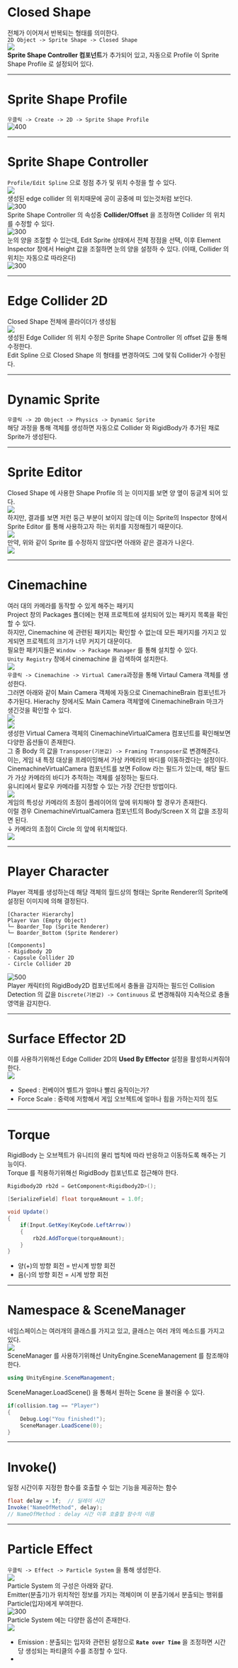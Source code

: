 
# Closed Shape
전체가 이어져서 반복되는 형태를 의미한다.</br>
`2D Object -> Sprite Shape -> Closed Shape` </br>
![](./img/Pasted%20image%2020250520155538.png)</br>
**Sprite Shape Controller 컴포넌트**가 추가되어 있고, 자동으로 Profile 이 Sprite Shape Profile 로 설정되어 있다.</br>

---
# Sprite Shape Profile
`우클릭 -> Create -> 2D -> Sprite Shape Profile`</br>
![400](./img/Pasted%20image%2020250521105523.png)</br>

---
# Sprite Shape Controller
`Profile/Edit Spline` 으로 정점 추가 및 위치 수정을 할 수 있다.</br>
![](./img/Pasted%20image%2020250520160628.png)</br>
생성된 edge collider 의 위치때문에 공이 공중에 떠 있는것처럼 보인다.</br>
![300](./img/Pasted%20image%2020250520164318.png)</br>
Sprite Shape Controller 의 속성중 **Collider/Offset** 을 조정하면 Collider 의 위치를 수정할 수 있다.</br>
![300](./img/Pasted%20image%2020250520170220.png)</br>
눈의 양을 조절할 수 있는데, Edit Sprite 상태에서 전체 정점을 선택, 이후 Element Inspector 창에서 Height 값을 조절하면 눈의 양을 설정하 수 있다. (이때, Collider 의 위치는 자동으로 따라온다)</br>
![300](./img/Pasted%20image%2020250520171138.png)

---
# Edge Collider 2D
Closed Shape 전체에 콜라이더가 생성됨</br>
![](./img/Pasted%20image%2020250520162419.png)</br>
생성된 Edge Collider 의 위치 수정은 Sprite Shape Controller 의 offset 값을 통해 수정한다.</br>
Edit Spline 으로 Closed Shape 의 형태를 변경하여도 그에 맟줘 Collider가 수정된다.</br>

---
# Dynamic Sprite
`우클릭 -> 2D Object -> Physics -> Dynamic Sprite`</br>
해당 과정을 통해 객체를 생성하면 자동으로 Collider 와 RigidBody가 추가된 채로 Sprite가 생성된다.</br>

---
# Sprite Editor
Closed Shape 에 사용한 Shape Profile 의 눈 이미지를 보면 양 옆이 둥글게 되어 있다.</br>
![](./img/Pasted%20image%2020250520171408.png)</br>
하지만, 결과를 보면 저런 둥근 부분이 보이지 않는데 이는 Sprite의 Inspector 창에서 Sprite Editor 를 통해 사용하고자 하는 위치를 지정해줬기 때문이다.</br>
![](./img/Pasted%20image%2020250520171343.png)</br>
만약, 위와 같이 Sprite 를 수정하지 않았다면 아래와 같은 결과가 나온다.</br>
![](./img/Pasted%20image%2020250520171750.png)</br>

---
# Cinemachine
여러 대의 카메라를 동작할 수 있게 해주는 패키지</br>
Project 창의 Packages 폴더에는 현재 프로젝트에 설치되어 있는 패키지 목록을 확인 할 수 있다.</br>
하지만, Cinemachine 에 관련된 패키지는 확인할 수 없는데 모든 패키지를 가지고 있게되면 프로젝트의 크기가 너무 커지기 대문이다.</br>
필요한 패키지들은 `Window -> Package Manager` 를 통해 설치할 수 있다.</br>
`Unity Registry` 창에서 cinemachine 을 검색하여 설치한다.</br> 
![](./img/Pasted%20image%2020250520173008.png)</br>
`우클릭 -> Cinemachine -> Virtual Camera`과정을 통해 Virtaul Camera 객체를 생성한다.</br>
그러면 아래와 같이 Main Camera 객체에 자동으로 CinemachineBrain 컴포넌트가 추가된다. Hierachy 창에서도 Main Camera 객체옆에 CinemachineBrain 마크가 생긴것을 확인할 수 있다.</br>
![](./img/Pasted%20image%2020250520173750.png)</br>
![](Pasted%20image%2020250520173826.png)</br>
생성한 Virtual Camera 객체의 CinemachineVirtualCamera 컴포넌트를 확인해보면 다양한 옵션들이 존재한다.</br>
그 중 Body 의 값을 `Transposer(기본값) -> Framing Transposer`로 변경해준다.</br>
이는, 게임 내 특정 대상을 프레이밍해서 가상 카메라의 바디를 이동하겠다는 설정이다.</br>
CinemachineVirtualCamera 컴포넌트를 보면 Follow 라는 필드가 있는데, 해당 필드가 가상 카메라의 바디가 추적하는 객체를 설정하는 필드다.</br>
유니티에서 팔로우 카메라를 지정할 수 있는 가장 간단한 방법이다.</br>
![](./img/Pasted%20image%2020250520174013.png)</br>
게임의 특성상 카메라의 초점이 플레이어의 앞에 위치해야 할 경우가 존재한다.</br>
이럴 경우 CinemachineVirtualCamera 컴포넌트의 Body/Screen X 의 값을 조장히면 된다.</br>
↓ 카메라의 초점이 Circle 의 앞에 위치해있다.</br> 
![](./img/Pasted%20image%2020250521112752.png)</br>

---
# Player Character
Player 객체를 생성하는데 해당 객체의 월드상의 형태는 Sprite Renderer의 Sprite에 설정된 이미지에 의해 결정된다.</br>
```
[Character Hierarchy]
Player Van (Empty Object)
└─ Boarder_Top (Sprite Renderer)
└─ Boarder_Bottom (Sprite Renderer)

[Components]
- Rigidbody 2D
- Capsule Collider 2D
- Circle Collider 2D
```
![500](./img/Pasted%20image%2020250521115911.png)</br>
Player 캐릭터의 RigidBody2D 컴포넌트에서 충돌을 감지하는 필드인 Collision Detection 의 값을 `Discrete(기본값) -> Continuous` 로 변경해줘야 지속적으로 충돌 영역을 감지한다.</br>


---
# Surface Effector 2D
이를 사용하기위해선 Edge Collider 2D의 **Used By Effector** 설정을 활성화시켜줘야한다.</br>
![](./img/Pasted%20image%2020250521131135.png)</br>
- Speed : 컨베이어 벨트가 얼마나 빨리 움직이는가?
- Force Scale : 중력에 저항해서 게임 오브젝트에 얼마나 힘을 가하는지의 정도

---
# Torque
RigidBody 는 오브젝트가 유니티의 물리 법칙에 따라 반응하고 이동하도록 해주는 기능이다.</br>
Torque 를 적용하기위해선 RigidBody 컴포넌트로 접근해야 한다.</br>
```csharp
Rigidbody2D rb2d = GetComponent<Rigidbody2D>();
```

```csharp
[SerializeField] float torqueAmount = 1.0f;

void Update()
{
	if(Input.GetKey(KeyCode.LeftArrow))
	{
		rb2d.AddTorque(torqueAmount);
	}
}
```
- 양(+)의 방향 회전 = 반시계 방향 회전
- 음(-)의 방향 회전 = 시계 방향 회전

---
# Namespace & SceneManager
네임스페이스는 여러개의 클래스를 가지고 있고, 클래스는 여러 개의 메소드를 가지고 있다.</br>
![](./img/Pasted%20image%2020250521163434.png)</br>
SceneManager 를 사용하기위해선 UnityEngine.SceneManagement 를 참조해야한다.</br>
```csharp
using UnityEngine.SceneManagement;
```
SceneManager.LoadScene() 을 통해서 원하는 Scene 을 불러올 수 있다.</br>
```csharp
if(collision.tag == "Player")
{
    Debug.Log("You finished!");
    SceneManager.LoadScene(0);
}
```

---
# Invoke()
일정 시간이후 지정한 함수를 호출할 수 있는 기능을 제공하는 함수</br>
```csharp
float delay = 1f;  // 딜레이 시간
Invoke("NameOfMethod", delay);
// NameOfMethod : delay 시간 이후 호출할 함수의 이름
```

---
# Particle Effect
`우클릭 -> Effect -> Particle System` 을 통해 생성한다.</br>
![](./img/particleSystem.gif)</br>
Particle System 의 구성은 아래와 같다.</br>
Emitter(분출기)가 위치적인 정보를 가지는 객체이며 이 분출기에서 분출되는 행위를 Particle(입자)에게 부여한다.</br>
![300](./img/Pasted%20image%2020250521172438.png)</br>
Particle System 에는 다양한 옵션이 존재한다.</br>
![](./img/Pasted%20image%2020250521172834.png)</br>
- Emission : 분출되는 입자와 관련된 설정으로 **`Rate over Time`** 을 조정하면 시간당 생성되는 파티클의 수를 조정할 수 있다.
- 


